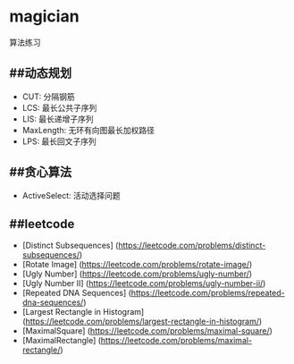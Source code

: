 # magician
算法练习

##动态规划
---
*   CUT: 分隔钢筋
*   LCS: 最长公共子序列
*   LIS: 最长递增子序列
*   MaxLength: 无环有向图最长加权路径
*   LPS: 最长回文子序列

##贪心算法
---
*   ActiveSelect: 活动选择问题

##leetcode
---
*   [Distinct Subsequences] (https://leetcode.com/problems/distinct-subsequences/)
*   [Rotate Image] (https://leetcode.com/problems/rotate-image/)
*   [Ugly Number] (https://leetcode.com/problems/ugly-number/)
*   [Ugly Number II] (https://leetcode.com/problems/ugly-number-ii/)
*   [Repeated DNA Sequences] (https://leetcode.com/problems/repeated-dna-sequences/)
*   [Largest Rectangle in Histogram] (https://leetcode.com/problems/largest-rectangle-in-histogram/)
*   [MaximalSquare] (https://leetcode.com/problems/maximal-square/)
*   [MaximalRectangle] (https://leetcode.com/problems/maximal-rectangle/)